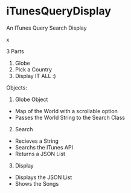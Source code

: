 # iTunesQueryDisplay
An ITunes Query Search Display

x

3 Parts

1. Globe
2. Pick a Country
3. Display IT ALL :)


Objects:

1. Globe Object
  - Map of the World with a scrollable option
  - Passes the World String to the Search Class
2. Search
  - Recieves a String 
  - Searchs the ITunes API 
  - Returns a JSON List
3. Display
  - Displays the JSON List 
  - Shows the Songs
